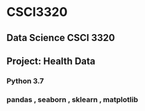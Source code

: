 # CSCI3320
## Data Science CSCI 3320
## Project: Health Data
### Python 3.7
### pandas , seaborn , sklearn , matplotlib
 
